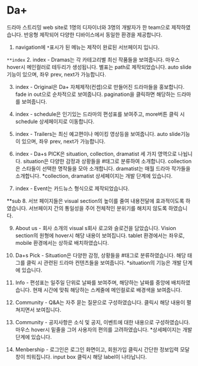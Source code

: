 # Da+

드라마 스트리밍 web site로 1명의 디자이너와 3명의 개발자가 한 team으로 제작하였습니다.
반응형 제작되어 다양한 디바이스에서 동일한 환경을 제공합니다.

1. navigation에 `*`표시가 된 메뉴는 제작이 완료된 서브페이지 입니다.

`**index`
2. index - Dramas는 각 카테고리별 최신 작품들을 보여줍니다.
마우스 hover시 메인컬러로 테두리가 생성됩니다. 별표는 path로 제작되었습니다.
auto slide기능이 있으며, 좌우 prev, next가 가능합니다.

3. index - Original은 Da+ 자체제작(컨셉)으로 만들어진 드라마들을 홍보합니다.
fade in out으로 순차적으로 보여줍니다.
pagination을 클릭하면 해당하는 드라마를 보여줍니다.

4. index - schedule은 인기있는 드라마의 편성표를 보여주고, more버튼 클릭 시 schedule 상세페이지로 이동합니다.

5. index - Trailers는 최신 예고편이나 메이킹 영상등을 보여줍니다.
auto slide기능이 있으며, 좌우 prev, next가 가능합니다.

6. index - Da+s PICK은 situation, collection, dramatist 세 가지 영역으로 나뉩니다.
situation은 다양한 감정과 상황들을 #태그로 분류하여 소개합니다.
collection은 스타들이 선택한 명작들을 모아 소개합니다.
dramatist는 매월 드라마 작가들을 소개합니다.
*collection, dramatist 상세페이지는 개발 단계에 있습니다.

7. index - Event는 카드뉴스 형식으로 제작되었습니다.

**sub
8. 서브 페이지들은 visual section의 높이를 줄여 내용전달에 효과적이도록 하였습니다.
서브페이지 간의 통일성을 주어 전체적인 분위기를 해치지 않도록 하였습니다.

9. About us - 회사 소개의 visual s회사 로고와 슬로건을 담았습니다. Vision section의 원형에 hover시 해당 내용이 보여집니다. 
tablet 환경에서는 좌우로, mobile 환경에서는 상하로 배치하였습니다.

10. Da+s Pick - Situation은 다양한 감정, 상황들을 #태그로 분류하였습니다.
해당 태그를 클릭 시 관련된 드라마 컨텐츠들을 보여줍니다.
*situation의 기능은 개발 단계에 있습니다.

11. Info - 편성표는 일주일 단위로 날짜를 보여주며, 해당하는 날짜를 중앙에 배치하였습니다.
현재 시간에 맞춰 해당하는 스케줄에 메인컬로로 배경색을 보여줍니다.

12. Community - Q&A는 자주 묻는 질문으로 구성하였습니다.
클릭시 해당 내용이 펼쳐지면서 보여집니다.

13. Community - 공지사항은 소식 및 공지, 이벤트에 대한 내용으로 구성하였습니다.
마우스 hover시 밑줄을 그어 사용자의 편의를 고려하였습니다.
*상세페이지는 개발 단계에 있습니다.

14. Menbership - 로그인은 로그인 화면이고, 회원가입 클릭시 간단한 정보입력 모달창이 띄워집니다.
input box 클릭시 해당 label이 나타납니다.
